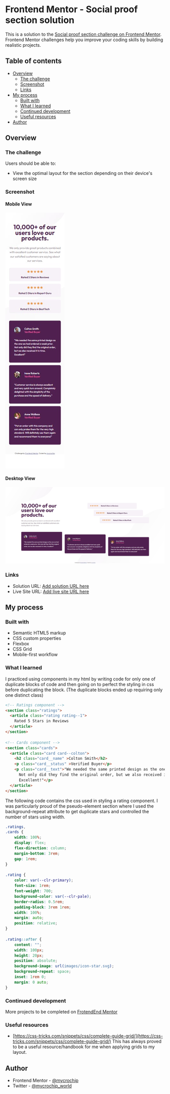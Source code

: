# Frontend Mentor - Social proof section solution

This is a solution to the [Social proof section challenge on Frontend Mentor](https://www.frontendmentor.io/challenges/social-proof-section-6e0qTv_bA). Frontend Mentor challenges help you improve your coding skills by building realistic projects. 

## Table of contents

- [Overview](#overview)
  - [The challenge](#the-challenge)
  - [Screenshot](#screenshot)
  - [Links](#links)
- [My process](#my-process)
  - [Built with](#built-with)
  - [What I learned](#what-i-learned)
  - [Continued development](#continued-development)
  - [Useful resources](#useful-resources)
- [Author](#author)



## Overview

### The challenge

Users should be able to:

- View the optimal layout for the section depending on their device's screen size


### Screenshot

#### Mobile View
![Mobile (375px)](images/screenshot--mobile.jpg)

#### Desktop View
![Desktop (1960px)](images/screenshot--desktop.jpg)


### Links

- Solution URL: [Add solution URL here](https://your-solution-url.com)
- Live Site URL: [Add live site URL here](https://your-live-site-url.com)



## My process

### Built with

- Semantic HTML5 markup
- CSS custom properties
- Flexbox
- CSS Grid
- Mobile-first workflow


### What I learned

I practiced using components in my html by writing code for only one of duplicate blocks of code and then going on to perfect the styling in css before duplicating the block. (The duplicate blocks ended up requiring only one distinct class)

```html
<!-- Ratings component -->
<section class="ratings">
  <article class="rating rating--1">
    Rated 5 Stars in Reviews
  </article>
</section>

<!-- Cards component -->
<section class="cards">
  <article class="card card--colton">
    <h2 class="card__name" >Colton Smith</h2>
    <p class="card__status" >Verified Buyer</p>
    <p class="card__text">"We needed the same printed design as the one we had ordered a week prior. 
      Not only did they find the original order, but we also received it in time. 
      Excellent!"</p>
  </article>
</section>
```


The following code contains the css used in styling a rating component.
I was particularly proud of the pseudo-element section where I used the background-repeat attribute to get duplicate stars and controlled the number of stars using width.
```css
.ratings,
.cards {
    width: 100%;
    display: flex;
    flex-direction: column;
    margin-bottom: 3rem;
    gap: 1rem;
}

.rating {
    color: var(--clr-primary);
    font-size: 1rem;
    font-weight: 700;
    background-color: var(--clr-pale);
    border-radius: 0.5rem;
    padding-block: 3rem 1rem;
    width: 100%;
    margin: auto;
    position: relative;
}

.rating::after {
    content: "";
    width: 100px;
    height: 20px;
    position: absolute;
    background-image: url(images/icon-star.svg);
    background-repeat: space;
    inset: 1rem 0;
    margin: 0 auto;
}
```


### Continued development

More projects to be completed on [FrotendEnd Mentor](https://www.frontendmentor.io/)


### Useful resources

- [https://css-tricks.com/snippets/css/complete-guide-grid/](https://css-tricks.com/snippets/css/complete-guide-grid/) 
This has always proved to be a useful resource/handbook for me when applying grids to my layout.


## Author

- Frontend Mentor - [@mycrochip](https://www.frontendmentor.io/profile/mycrochip)
- Twitter - [@mycrochip_world](https://www.twitter.com/mycrochip_world)